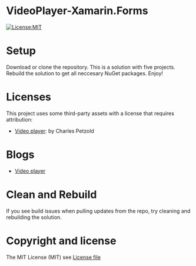# VideoPlayer-Xamarin.Forms

[![License:MIT](https://img.shields.io/badge/License-MIT-blue.svg)](https://github.com/jorgemht/Hospital-HIS/blob/master/LICENSE)

# Setup 

Download or clone the repository. This is a solution with five projects.
Rebuild the solution to get all neccesary NuGet packages.
Enjoy!

# Licenses

This project uses some third-party assets with a license that requires attribution:

- [Video player](https://developer.xamarin.com/samples/xamarin-forms/CustomRenderers/VideoPlayerDemos/): by Charles Petzold

# Blogs 

- [Video player](https://docs.microsoft.com/en-us/xamarin/xamarin-forms/app-fundamentals/custom-renderer/video-player)

# Clean and Rebuild

If you see build issues when pulling updates from the repo, try cleaning and rebuilding the solution.

# Copyright and license
The MIT License (MIT) see [License file](https://github.com/jorgemht/VideoPlayer-Xamarin.Forms/blob/master/LICENSE)
 
